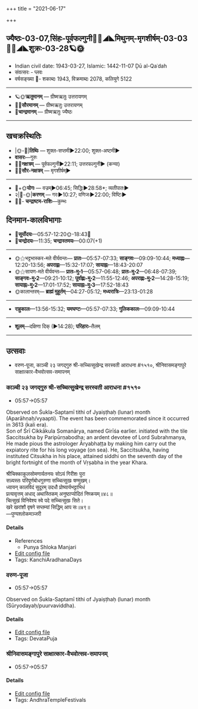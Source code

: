 +++
title = "2021-06-17"

+++
## ज्यैष्ठः-03-07,सिंहः-पूर्वफल्गुनी🌛🌌◢◣मिथुनम्-मृगशीर्षम्-03-03🌌🌞◢◣शुक्रः-03-28🪐🌞
- Indian civil date: 1943-03-27, Islamic: 1442-11-07 Ḏū al-Qaʿdah
- संवत्सरः - प्लवः
- वर्षसङ्ख्या 🌛- शकाब्दः 1943, विक्रमाब्दः 2078, कलियुगे 5122
___________________
- 🪐🌞**ऋतुमानम्** — ग्रीष्मऋतुः उत्तरायणम्
- 🌌🌞**सौरमानम्** — ग्रीष्मऋतुः उत्तरायणम्
- 🌛**चान्द्रमानम्** — ग्रीष्मऋतुः ज्यैष्ठः
___________________


## खचक्रस्थितिः
- |🌞-🌛|**तिथिः** — शुक्ल-सप्तमी►22:00; शुक्ल-अष्टमी►  
- **वासरः**—गुरुः  
- 🌌🌛**नक्षत्रम्** — पूर्वफल्गुनी►22:11; उत्तरफल्गुनी► (कन्या)  
- 🌌🌞**सौर-नक्षत्रम्** — मृगशीर्षम्►  
___________________
- 🌛+🌞**योगः** — वज्रम्►06:45; सिद्धिः►28:58*; व्यतीपातः►  
- २|🌛-🌞|**करणम्** — गरः►10:27; वणिजः►22:00; विष्टिः►  
- 🌌🌛- **चन्द्राष्टम-राशिः**—कुम्भः  


## दिनमान-कालविभागाः
- 🌅**सूर्योदयः**—05:57-12:20🌞️-18:43🌇  
- 🌛**चन्द्रोदयः**—11:35; **चन्द्रास्तमयः**—00:07(+1)  
___________________
- 🌞⚝भट्टभास्कर-मते वीर्यवन्तः— **प्रातः**—05:57-07:33; **साङ्गवः**—09:09-10:44; **मध्याह्नः**—12:20-13:56; **अपराह्णः**—15:32-17:07; **सायाह्नः**—18:43-20:07  
- 🌞⚝सायण-मते वीर्यवन्तः— **प्रातः-मु॰1**—05:57-06:48; **प्रातः-मु॰2**—06:48-07:39; **साङ्गवः-मु॰2**—09:21-10:12; **पूर्वाह्णः-मु॰2**—11:55-12:46; **अपराह्णः-मु॰2**—14:28-15:19; **सायाह्नः-मु॰2**—17:01-17:52; **सायाह्नः-मु॰3**—17:52-18:43  
- 🌞कालान्तरम्— **ब्राह्मं मुहूर्तम्**—04:27-05:12; **मध्यरात्रिः**—23:13-01:28  
___________________
- **राहुकालः**—13:56-15:32; **यमघण्टः**—05:57-07:33; **गुलिककालः**—09:09-10:44  
___________________
- **शूलम्**—दक्षिणा दिक् (►14:28); **परिहारः**–तैलम्  
___________________

## उत्सवाः
- वरुण-पूजा, काञ्ची २३ जगद्गुरु श्री-सच्चित्सुखेन्द्र सरस्वती आराधना #१५१०, श्रीनिवासमङ्गापुरे साक्षात्कार-वैभवोत्सव-समापनम्
### काञ्ची २३ जगद्गुरु श्री-सच्चित्सुखेन्द्र सरस्वती आराधना #१५१०
- 05:57→05:57

Observed on Śukla-Saptamī tithi of Jyaiṣṭhaḥ (lunar) month (Aparāhṇaḥ/vyaapti). The event has been commemorated since it occurred in 3613 (kali era).  
Son of Śrī Cikkākula Somanārya, named Girīśa earlier. initiated with the tile Saccitsukha by Paripūrṇabodha; an ardent devotee of Lord Subrahmanya, He made pious the astrologer Āryabhaṭṭa by making him carry out the expiatory rite for his long voyage (on sea). He, Saccitsukha, having instituted Citsukha in his place, attained siddhi on the seventh day of the bright fortnight of the month of Vṛṣabha in the year Khara.

श्रीचिक्काकुलसोमणार्यतनयः सोऽयं गिरीशः पुरा  
सन्न्यस्तः परिपूर्णबोधगुरुणा सच्चित्सुखः षण्मुखम्।  
ध्यायन् कालविदं सुदूरम् उदधौ प्रोष्यार्यभट्टाभिधं  
प्रत्यावृत्तम् अधाद् अथास्तिकम् अनुष्ठाप्योदितं निष्क्रयम्॥४८॥  
चित्सुखं विनिवेश्य स्वे पदे सच्चित्सुखः सिते।  
खरे खरांशौ वृषगे सप्तम्यां सिद्धिम् आप सः॥४९॥  
—पुण्यश्लोकमञ्जरी



#### Details
- References
  - Punya Shloka Manjari
- [Edit config file](https://github.com/jyotisham/adyatithi/tree/master/mahApuruSha/kAnchI-maTha/lunar_month/tithi/03/07/kAJcI%2023%20jagadguru%20zrI~saccitsukhEndra%20sarasvatI%20ArAdhanA.toml)
- Tags: KanchiAradhanaDays


### वरुण-पूजा
- 05:57→05:57

Observed on Śukla-Saptamī tithi of Jyaiṣṭhaḥ (lunar) month (Sūryodayaḥ/puurvaviddha). 

#### Details
- [Edit config file](https://github.com/jyotisham/adyatithi/tree/master/general/lunar_month/tithi/03/07/varuNa-pUjA.toml)
- Tags: DevataPuja


### श्रीनिवासमङ्गापुरे साक्षात्कार-वैभवोत्सव-समापनम्
- 05:57→05:57



#### Details
- [Edit config file](https://github.com/jyotisham/adyatithi/tree/master/temples/Andhra/relative_event/zrInivAsamaGgApurE%20sAkSAtkAra-vaibhavOtsavaH/offset__01/zrInivAsamaGgApurE%20sAkSAtkAra-vaibhavOtsava-samApanam.toml)
- Tags: AndhraTempleFestivals


